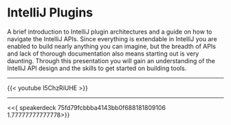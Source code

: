 # 

# IntelliJ Plugins

A brief introduction to IntelliJ plugin architectures and a guide on how to navigate the IntelliJ APIs. Since everything is extendable in IntelliJ you are enabled to build nearly anything you can imagine, but the breadth of APIs and lack of thorough documentation also means starting out is very daunting. Through this presentation you will gain an understanding of the IntelliJ API design and the skills to get started on building tools.

---

{{< youtube l5ChzRiUHE >}}

---

<<{ speakerdeck 75fd79fcbbba4143bb0f688181809106 1.77777777777778>}}